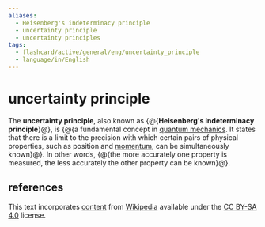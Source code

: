 ```yaml
---
aliases:
  - Heisenberg's indeterminacy principle
  - uncertainty principle
  - uncertainty principles
tags:
  - flashcard/active/general/eng/uncertainty_principle
  - language/in/English
---
```


# uncertainty principle

The __uncertainty principle__, also known as {@{__Heisenberg's indeterminacy principle__}@}, is {@{a fundamental concept in [quantum mechanics](quantum%20mechanics.md). It states that there is a limit to the precision with which certain pairs of physical properties, such as position and [momentum](momentum.md), can be simultaneously known}@}. In other words, {@{the more accurately one property is measured, the less accurately the other property can be known}@}. <!--SR:!2025-04-30,191,310!2025-06-25,251,330!2025-03-29,172,310-->

## references

This text incorporates [content](https://en.wikipedia.org/wiki/uncertainty_principle) from [Wikipedia](Wikipedia.md) available under the [CC BY-SA 4.0](https://creativecommons.org/licenses/by-sa/4.0/) license.

